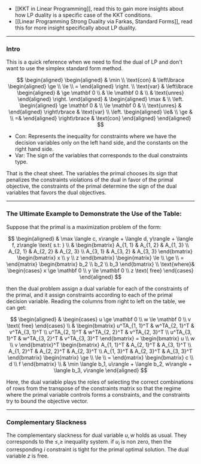 - [[KKT in Linear Programming]], read this to gain more insights about how LP duality is a specific case of the KKT conditions. 
- [[Linear Programming Strong Duality via Farkas, Standard Forms]], read this for more insight specifically about LP duality. 

---
### **Intro**

This is a quick reference when we need to find the dual of LP and don't want to use the simplex standard form method. 


$$
\begin{aligned}
    \begin{aligned}
        & \min 
        \\
        \text{con} & \left\lbrace
            \begin{aligned}
                \ge 
                \\
                \le
                \\
                =
            \end{aligned}
        \right.
        \\
        \text{var} & \left\lbrace
            \begin{aligned}
                & \ge \mathbf 0 
                \\
                & \le \mathbf 0 &
                \\
                & \text{unres} 
            \end{aligned}
        \right.
    \end{aligned}
    & 
    \begin{aligned}
        \max &
        \\
        \left.
            \begin{aligned}
                \ge \mathbf 0 & 
                \\
                \le \mathbf 0 & 
                \\
                \text{unres} & 
            \end{aligned}
        \right\rbrace
        &
        \text{var}
        \\
        \left.
            \begin{aligned}
                \le& 
                \\ 
                \ge &
                \\ 
                =& 
            \end{aligned}
        \right\rbrace
        &
        \text{con}
    \end{aligned}
\end{aligned}
$$

- Con: Represents the inequality for constraints where we have the decision variables only on the left hand side, and the constants on the right hand side. 
- Var: The sign of the variables that corresponds to the dual constraints type. 

That is the cheat sheet. The variables the primal chooses its sign that penalizes the constraints violations of the dual in favor of the primal objective, the constraints of the primal determine the sign of the dual variables that favors the dual objectives.  

---
### **The Ultimate Example to Demonstrate the Use of the Table:** 

Suppose that the primal is a maximization problem of the form: 

$$
\begin{aligned}
    & \max \langle c, x\rangle + \langle d, y\rangle + \langle f, z\rangle \text{ s.t: }
    \\
    & 
    \begin{bmatrix}
        A_{1, 1} & A_{1, 2} & A_{1, 3}
        \\
        A_{2, 1} & A_{2, 2} & A_{2, 3}
        \\
        A_{3, 1} & A_{3, 2} & A_{3, 3}
    \end{bmatrix}
    \begin{bmatrix}
        x \\ y \\ z
    \end{bmatrix}
    \begin{matrix}
        \le \\ \ge \\ =
    \end{matrix}
    \begin{bmatrix}
        b_2 \\ b_2 \\ b_3
    \end{bmatrix}
    \\
    \text{where}& \begin{cases}
        x \ge \mathbf 0 \\ y \le \mathbf 0 \\ z \text{ free}
    \end{cases}
\end{aligned}
$$

then the dual problem assign a dual variable for each of the constraints of the primal, and it assign constraints according to each of the primal decision variable. Reading the columns from right to left on the table, we can get: 

$$
\begin{aligned}
    & \begin{cases}
        u \ge \mathbf 0 
        \\
        w \le \mathbf 0
        \\
        v  \text{ free}
    \end{cases}
    \\
    &
    \begin{bmatrix}
        u^TA_{1, 1}^T & w^TA_{2, 1}^T & v^TA_{3, 1}^T
        \\
        u^TA_{2, 1}^T & w^TA_{2, 2}^T & v^TA_{2, 3}^T
        \\
        u^TA_{3, 1}^T & w^TA_{3, 2}^T & v^TA_{3, 3}^T
    \end{bmatrix}
    =
    \begin{bmatrix}
        u \\ w \\ v
    \end{bmatrix}^T
    \begin{bmatrix}
        A_{1, 1}^T & A_{2, 1}^T & A_{3, 1}^T
        \\
        A_{1, 2}^T & A_{2, 2}^T & A_{2, 3}^T
        \\
        A_{1, 3}^T & A_{2, 3}^T & A_{3, 3}^T
    \end{bmatrix}
    \begin{matrix}
        \ge \\ \le  \\  = 
    \end{matrix}
    \begin{bmatrix}
        c \\ d \\ f
    \end{bmatrix}
    \\
    &
    \min
    \langle b_1, u\rangle + \langle b_2, w\rangle + \langle b_3, v\rangle
\end{aligned}
$$

Here, the dual variable plays the roles of selecting the correct combinations of rows from the transpose of the constraints matrix so that the regime where the primal variable controls forms a constraints, and the constraints try to bound the objective vector. 


---
### **Complementary Slackness**

The complementary slackness for dual variable $u, w$ holds as usual. They corresponds to the $\le, \ge$ inequality system. if $u_i$ is non zero, then the corresponding $i$ constraint is tight for the primal optimal solution. The dual variable $z$ is free.

